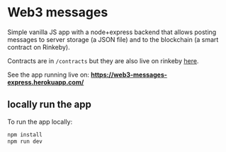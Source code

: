# Web3 messages

Simple vanilla JS app with a node+express backend that allows posting messages to server storage (a JSON file) and to the blockchain (a smart contract on Rinkeby).

Contracts are in `/contracts` but they are also live on rinkeby [here](https://rinkeby.etherscan.io/address/0x8d39da7823d0bec131ed7cd84f29fb1ec6f96269#code).

See the app running live on: **https://web3-messages-express.herokuapp.com/**

## locally run the app

To run the app locally:

```bash
npm install
npm run dev
```

